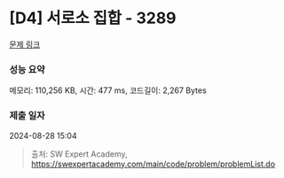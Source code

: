# [D4] 서로소 집합 - 3289 

[문제 링크](https://swexpertacademy.com/main/code/problem/problemDetail.do?contestProbId=AWBJKA6qr2oDFAWr) 

### 성능 요약

메모리: 110,256 KB, 시간: 477 ms, 코드길이: 2,267 Bytes

### 제출 일자

2024-08-28 15:04



> 출처: SW Expert Academy, https://swexpertacademy.com/main/code/problem/problemList.do